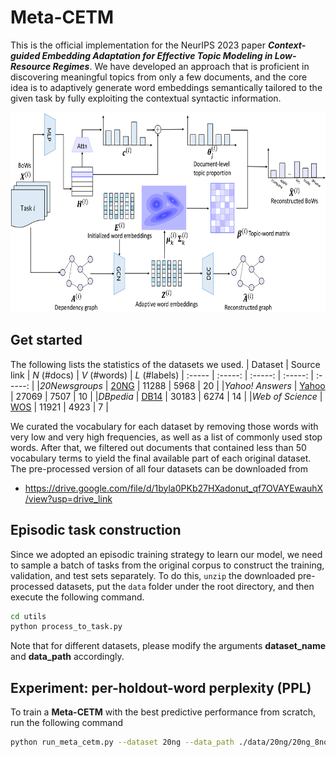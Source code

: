 # Meta-CETM

This is the official implementation for the NeurIPS 2023 paper ***Context-guided Embedding Adaptation for Effective Topic Modeling in Low-Resource Regimes***. We have developed an approach that is proficient in discovering meaningful topics from only a few documents, and the core idea is to adaptively generate word embeddings semantically tailored to the given task by fully exploiting the contextual syntactic information. <!--We hope this will offer an alternative for the text analysis under low-resource scenarios.-->

<img src="/display/overview.png" width="672" height="320">

## Get started
The following lists the statistics of the datasets we used.
| Dataset | Source link | *N* (#docs) | *V* (#words) | *L* (#labels)
| :----- | :-----: | :-----: | :-----: | :-----: |
|*20Newsgroups* | [20NG](http://qwone.com/~jason/20Newsgroups/) | 11288 | 5968 | 20 |
|*Yahoo! Answers* | [Yahoo](https://github.com/LC-John/Yahoo-Answers-Topic-Classification-Dataset) | 27069 | 7507 | 10 |
|*DBpedia* | [DB14](https://www.dbpedia.org/) | 30183 | 6274 | 14 |
|*Web of Science* | [WOS](https://data.mendeley.com/datasets/9rw3vkcfy4/6) | 11921 | 4923 | 7 |

We curated the vocabulary for each dataset by removing those words with very low and very high frequencies, as well as a list of commonly used stop words. After that, we filtered out documents that contained less than 50 vocabulary terms to yield the final available part of each original dataset. The pre-processed version of all four datasets can be downloaded from
- https://drive.google.com/file/d/1byla0PKb27HXadonut_qf7OVAYEwauhX/view?usp=drive_link


## Episodic task construction
Since we adopted an episodic training strategy to learn our model, we need to sample a batch of tasks from the original corpus to construct the training, validation, and test sets separately. To do this, `unzip` the downloaded pre-processed datasets, put the `data` folder under the root directory, and then execute the following command.
```bash
cd utils
python process_to_task.py
```
Note that for different datasets, please modify the arguments **dataset_name** and **data_path** accordingly.

## Experiment: per-holdout-word perplexity (PPL)
To train a **Meta-CETM** with the best predictive performance from scratch, run the following command
```bash
python run_meta_cetm.py --dataset 20ng --data_path ./data/20ng/20ng_8novel.pkl --embed_path ./data/glove.6B/glove.6B.100d.txt --num_docs_per_task 10 --num_topics 20 --mode train
```
